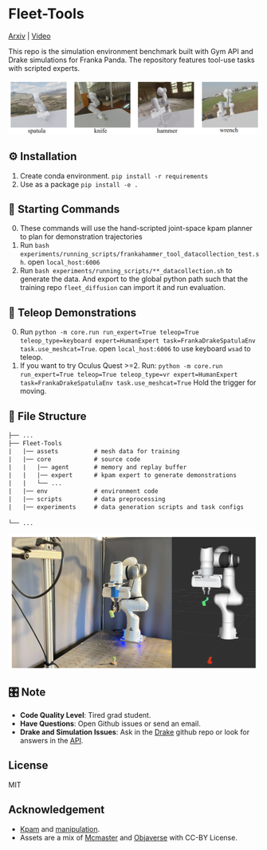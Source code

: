 # Fleet-Tools

[Arxiv]() | [Video]()

This repo is the simulation environment benchmark built with Gym API and Drake simulations for Franka Panda. The repository features tool-use tasks with scripted experts.

![](assets/doc/tooluse_fig.png)


## ⚙️ Installation
1. Create conda environment. ```pip install -r requirements```
2. Use as a package ```pip install -e . ```

## 🚶 Starting Commands
0. These commands will use the hand-scripted joint-space kpam planner to plan for demonstration trajectories 
1. Run ```bash experiments/running_scripts/frankahammer_tool_datacollection_test.sh```. open `local_host:6006`
2. Run `bash experiments/running_scripts/**_datacollection.sh` to generate the data. And export to the global python path such that the training repo `fleet_diffusion` can import it and run evaluation.

## 🚶 Teleop Demonstrations
0. Run ```python -m core.run run_expert=True teleop=True teleop_type=keyboard expert=HumanExpert task=FrankaDrakeSpatulaEnv task.use_meshcat=True```. open `local_host:6006` to use keyboard `wsad` to teleop.
1. If you want to try Oculus Quest >=2. Run:
`python -m core.run run_expert=True teleop=True teleop_type=vr expert=HumanExpert task=FrankaDrakeSpatulaEnv task.use_meshcat=True`
Hold the trigger for moving.

## 💾 File Structure
```angular2html
├── ...
├── Fleet-Tools
|   |── assets 			# mesh data for training
|   |── core 			# source code
|   |   |── agent 		# memory and replay buffer
|   |   |── expert  	# kpam expert to generate demonstrations 
|   |   └── ...
|   |── env 			# environment code
|   |── scripts 		# data preprocessing 
|   |── experiments     # data generation scripts and task configs

└── ...
```

![](assets/doc/realsetup.png)

## 🎛️ Note
- **Code Quality Level**: Tired grad student. 
- **Have Questions**: Open Github issues or send an email. 
- **Drake and Simulation Issues**: Ask in the [Drake](https://github.com/RobotLocomotion/drake) github repo or look for answers in the [API](https://drake.mit.edu/doxygen_cxx/index.html).

## License
MIT

## Acknowledgement
- [Kpam](https://github.com/weigao95/kplan-ros/tree/master/kplan) and [manipulation](https://github.com/RussTedrake/manipulation).
- Assets are a mix of [Mcmaster](https://www.mcmaster.com/) and [Objaverse](https://objaverse.allenai.org/) with CC-BY License. 